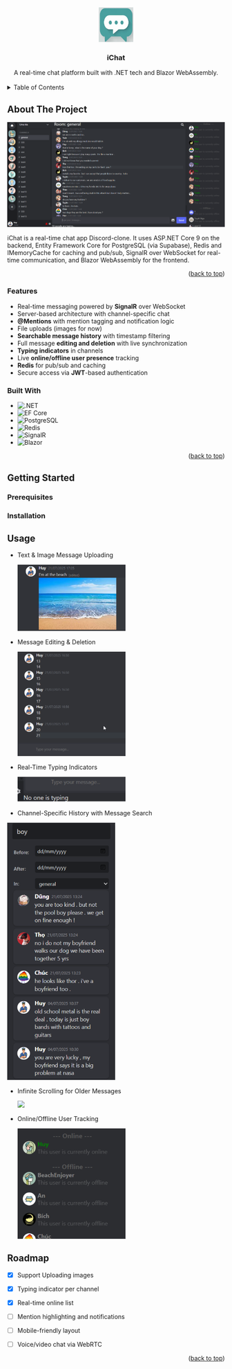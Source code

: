 
<a id="readme-top"></a>
<!-- PROJECT LOGO -->
<br />
<div align="center">
  <a href="https://github.com/TrHuyD/iChat">
    <img src="https://github.com/TrHuyD/iChat/blob/master/readmeimage/projectlogo.jpg?raw=true" alt="Logo" width="80" height="80">
  </a>
    <p align="center">
  <h3 align="center">iChat</h3>
 A real-time chat platform built with .NET tech and Blazor WebAssembly. 
    <br />
      <br />
  </div>




<!-- TABLE OF CONTENTS -->
<details>
  <summary>Table of Contents</summary>
  <ol>
    <li>
      <a href="#about-the-project">About The Project</a>
      <ul>
        <li><a href="#features">Features</a></li>
       <li><a href="#built-with">Built With</a></li>
      </ul>
    </li>
    <li><a href="#roadmap">Roadmap</a></li>
  </ol>
</details>

<!--
    <li>
      <a href="#getting-started">Getting Started</a>
      <ul>
        <li><a href="#prerequisites">Prerequisites</a></li>
        <li><a href="#installation">Installation</a></li>
      </ul>
    </li>
    <li><a href="#usage">Usage</a></li>
-->

<!-- ABOUT THE PROJECT -->
## About The Project

![Product Name Screen Shot](https://github.com/TrHuyD/iChat/blob/master/readmeimage/demo.jpg?raw=true)

iChat is a real-time chat app Discord-clone. It uses ASP.NET Core 9 on the backend, Entity Framework Core for PostgreSQL (via Supabase), Redis and IMemoryCache for caching and pub/sub, SignalR over WebSocket for real-time communication, and Blazor WebAssembly for the frontend.

<p align="right">(<a href="#readme-top">back to top</a>)</p>

### Features


* Real-time messaging powered by __SignalR__ over WebSocket
* Server-based architecture with channel-specific chat
* __@Mentions__ with mention tagging and notification logic
* File uploads (images for now)
* __Searchable message history__ with timestamp filtering
* Full message __editing and deletion__ with live synchronization
* __Typing indicators__ in channels
* Live __online/offline user presence__ tracking
* __Redis__ for pub/sub and caching
* Secure access via __JWT__-based authentication


### Built With


* ![.NET](https://img.shields.io/badge/.NET%209-512BD4?style=for-the-badge&logo=dotnet&logoColor=white)
* ![EF Core](https://img.shields.io/badge/EF--Core-6C3483?style=for-the-badge&logo=entity-framework&logoColor=white)
* ![PostgreSQL](https://img.shields.io/badge/PostgreSQL-336791?style=for-the-badge&logo=postgresql&logoColor=white)
* ![Redis](https://img.shields.io/badge/Redis-DC382D?style=for-the-badge&logo=redis&logoColor=white)
* ![SignalR](https://img.shields.io/badge/SignalR-5C2D91?style=for-the-badge&logo=signalr&logoColor=white)
* ![Blazor](https://img.shields.io/badge/Blazor-512BD4?style=for-the-badge&logo=blazor&logoColor=white)


<p align="right">(<a href="#readme-top">back to top</a>)</p>




## Getting Started
<!-- GETTING STARTED 
This is an example of how you may give instructions on setting up your project locally.
To get a local copy up and running follow these simple example steps.



This is an example of how to list things you need to use the software and how to install them.
* npm
  ```sh
  npm install npm@latest -g
  ```
  -->
  ### Prerequisites
### Installation
  <!--
_Below is an example of how you can instruct your audience on installing and setting up your app. This template doesn't rely on any external dependencies or services._

1. Get a free API Key at [https://example.com](https://example.com)
2. Clone the repo
   ```sh
   git clone https://github.com/github_username/repo_name.git
   ```
3. Install NPM packages
   ```sh
   npm install
   ```
4. Enter your API in `config.js`
   ```js
   const API_KEY = 'ENTER YOUR API';
   ```
5. Change git remote url to avoid accidental pushes to base project
   ```sh
   git remote set-url origin github_username/repo_name
   git remote -v # confirm the changes
   ```

<p align="right">(<a href="#readme-top">back to top</a>)</p>

-->


## Usage


- Text & Image Message Uploading

    <img src="https://github.com/TrHuyD/iChat/blob/master/readmeimage/imageupload.png?raw=true" width="250" />

- Message Editing & Deletion

    <img src="https://github.com/TrHuyD/iChat/blob/master/readmeimage/editdeleteDemo.gif?raw=true" width="250
" />

- Real-Time Typing Indicators

    <img src="https://github.com/TrHuyD/iChat/blob/master/readmeimage/typing.gif?raw=true" width="250" />

- Channel-Specific History with Message Search
<img src="https://github.com/TrHuyD/iChat/blob/master/readmeimage/Search.png?raw=true" width="250" />

- Infinite Scrolling for Older Messages

     <img src="https://github.com/TrHuyD/iChat/blob/master/readmeimage/infinitescrolling.gif?raw=true" width="250" />

- Online/Offline User Tracking

    <img src="https://github.com/TrHuyD/iChat/blob/master/readmeimage/onlinetrack.gif?raw=true" width="250" />

<!-- ROADMAP -->
## Roadmap

- [x] Support Uploading images 
- [x] Typing indicator per channel
- [x] Real-time online list
- [ ] Mention highlighting and notifications
- [ ] Mobile-friendly layout
- [ ] Voice/video chat via WebRTC


<p align="right">(<a href="#readme-top">back to top</a>)</p>




<!-- MARKDOWN LINKS & IMAGES -->
<!-- https://www.markdownguide.org/basic-syntax/#reference-style-links -->
[contributors-shield]: https://img.shields.io/github/contributors/othneildrew/Best-README-Template.svg?style=for-the-badge
[contributors-url]: https://github.com/othneildrew/Best-README-Template/graphs/contributors
[forks-shield]: https://img.shields.io/github/forks/othneildrew/Best-README-Template.svg?style=for-the-badge
[forks-url]: https://github.com/othneildrew/Best-README-Template/network/members
[stars-shield]: https://img.shields.io/github/stars/othneildrew/Best-README-Template.svg?style=for-the-badge
[stars-url]: https://github.com/othneildrew/Best-README-Template/stargazers
[issues-shield]: https://img.shields.io/github/issues/othneildrew/Best-README-Template.svg?style=for-the-badge
[issues-url]: https://github.com/othneildrew/Best-README-Template/issues
[license-shield]: https://img.shields.io/github/license/othneildrew/Best-README-Template.svg?style=for-the-badge
[license-url]: https://github.com/othneildrew/Best-README-Template/blob/master/LICENSE.txt
[linkedin-shield]: https://img.shields.io/badge/-LinkedIn-black.svg?style=for-the-badge&logo=linkedin&colorB=555
[linkedin-url]: https://linkedin.com/in/othneildrew
[product-screenshot]: images/screenshot.png
[Next.js]: https://img.shields.io/badge/next.js-000000?style=for-the-badge&logo=nextdotjs&logoColor=white
[Next-url]: https://nextjs.org/
[React.js]: https://img.shields.io/badge/React-20232A?style=for-the-badge&logo=react&logoColor=61DAFB
[React-url]: https://reactjs.org/
[Vue.js]: https://img.shields.io/badge/Vue.js-35495E?style=for-the-badge&logo=vuedotjs&logoColor=4FC08D
[Vue-url]: https://vuejs.org/
[Angular.io]: https://img.shields.io/badge/Angular-DD0031?style=for-the-badge&logo=angular&logoColor=white
[Angular-url]: https://angular.io/
[Svelte.dev]: https://img.shields.io/badge/Svelte-4A4A55?style=for-the-badge&logo=svelte&logoColor=FF3E00
[Svelte-url]: https://svelte.dev/
[Laravel.com]: https://img.shields.io/badge/Laravel-FF2D20?style=for-the-badge&logo=laravel&logoColor=white
[Laravel-url]: https://laravel.com
[Bootstrap.com]: https://img.shields.io/badge/Bootstrap-563D7C?style=for-the-badge&logo=bootstrap&logoColor=white
[Bootstrap-url]: https://getbootstrap.com
[JQuery.com]: https://img.shields.io/badge/jQuery-0769AD?style=for-the-badge&logo=jquery&logoColor=white
[JQuery-url]: https://jquery.com 
